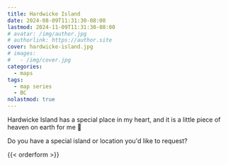 ```yaml
---
title: Hardwicke Island
date: 2024-08-09T11:31:30-08:00
lastmod: 2024-11-09T11:31:30-08:00
# avatar: /img/author.jpg
# authorlink: https://author.site
cover: hardwicke-island.jpg
# images:
#   - /img/cover.jpg
categories:
  - maps
tags:
  - map series
  - BC
nolastmod: true
---
```


Hardwicke Island has a special place in my heart, and it is a little piece of heaven on earth for me 🩷

Do you have a special island or location you'd like to request?

<!--more-->

{{< orderform >}}
